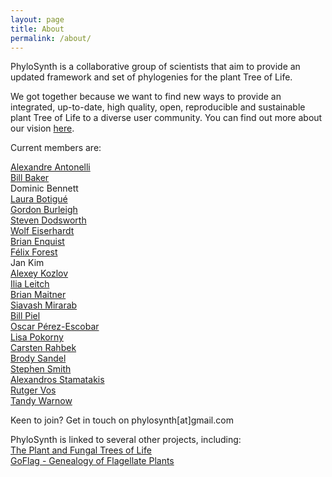 ```yaml
---
layout: page
title: About
permalink: /about/
---
```


PhyloSynth is a collaborative group of scientists that aim to provide an updated framework and set of phylogenies for the plant Tree of Life.

We got together because we want to find new ways to provide an integrated, up-to-date, high quality, open, reproducible and sustainable plant Tree of Life to a diverse user community. You can find out more about our vision <a href="https://onlinelibrary.wiley.com/doi/abs/10.1002/ajb2.1041">here</a>.

Current members are: 

<a href="http://www.antonelli-lab.net">Alexandre Antonelli</a><br>
<a href="https://www.kew.org/science/who-we-are-and-what-we-do/people/william-j-bill-baker">Bill Baker</a><br>
Dominic Bennett<br>
<a href="https://www.cragenomica.es/staff/detail/laura-r-botigue">Laura Botigué</a><br>
<a href="https://biology.ufl.edu/gburleigh/">Gordon Burleigh</a><br>
<a href="https://www.kew.org/science/who-we-are-and-what-we-do/people/steven-dodsworth">Steven Dodsworth</a><br>
<a href="http://www.wolfeiserhardt.net">Wolf Eiserhardt</a><br>
<a href="https://brianjenquist.wordpress.com">Brian Enquist</a><br>
<a href="https://www.kew.org/science/who-we-are-and-what-we-do/people/felix-forest">Félix Forest</a><br>
Jan Kim<br>
<a href="https://github.com/amkozlov">Alexey Kozlov</a><br>
<a href="https://www.kew.org/science/who-we-are-and-what-we-do/people/dr-ilia-j-leitch">Ilia Leitch</a><br>
<a href="https://github.com/bmaitner">Brian Maitner</a><br>
<a href="http://eceweb.ucsd.edu/~smirarab/">Siavash Mirarab</a><br>
<a href="https://www.yale-nus.edu.sg/about/faculty/william-h-piel/">Bill Piel</a><br>
<a href="https://www.tropicalphylodiv.com">Oscar Pérez-Escobar</a><br>
<a href="https://www.kew.org/science/who-we-are-and-what-we-do/people/lisa-pokorny">Lisa Pokorny</a><br>
<a href="http://snm.ku.dk/ansatte/ansatte/?pure=en%2Fpersons%2Fcarsten-rahbek(7aab0090-fb0d-4af4-8c65-8e6edbef6684)%2Fcv.html">Carsten Rahbek</a><br>
<a href="https://brodysandel.wordpress.com">Brody Sandel</a><br>
<a href="http://blackrim.org">Stephen Smith</a><br>
<a href="https://sco.h-its.org/exelixis/index.html">Alexandros Stamatakis</a><br>
<a href="http://rutgervos.blogspot.dk">Rutger Vos</a><br>
<a href="http://tandy.cs.illinois.edu">Tandy Warnow</a>

Keen to join? Get in touch on phylosynth[at]gmail.com
  
PhyloSynth is linked to several other projects, including: <br>
<a href="https://www.kew.org/science/who-we-are-and-what-we-do/strategic-outputs-2020/plant-and-fungal-trees-life">The Plant and Fungal Trees of Life</a><br>
<a href="http://flagellateplants.group.ufl.edu">GoFlag - Genealogy of Flagellate Plants</a>
